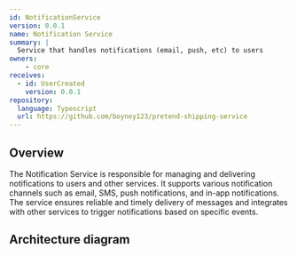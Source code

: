 ```yaml
---
id: NotificationService
version: 0.0.1
name: Notification Service
summary: |
  Service that handles notifications (email, push, etc) to users
owners:
    - core
receives:
  - id: UserCreated
    version: 0.0.1
repository:
  language: Typescript
  url: https://github.com/boyney123/pretend-shipping-service
---
```


## Overview

The Notification Service is responsible for managing and delivering notifications to users and other services. It supports various notification channels such as email, SMS, push notifications, and in-app notifications. The service ensures reliable and timely delivery of messages and integrates with other services to trigger notifications based on specific events.

## Architecture diagram

<NodeGraph />
